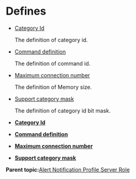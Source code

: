 # Defines

-   [Category Id](GUID-C2119D96-407C-4F6F-8BE2-F491FE84218B.md)

    The definition of category id.

-   [Command definition](GUID-911BADE8-F247-4255-BD0C-F34416C57963.md)

    The definition of command id.

-   [Maximum connection number](GUID-33289C2B-BE14-444B-BEEC-3B4CE82D3C7A.md)

    The definition of Memory size.

-   [Support category mask](GUID-A55FDA30-DEB1-47D2-8921-78636268C680.md)

    The definition of category id bit mask.


-   **[Category Id](GUID-C2119D96-407C-4F6F-8BE2-F491FE84218B.md)**  

-   **[Command definition](GUID-911BADE8-F247-4255-BD0C-F34416C57963.md)**  

-   **[Maximum connection number](GUID-33289C2B-BE14-444B-BEEC-3B4CE82D3C7A.md)**  

-   **[Support category mask](GUID-A55FDA30-DEB1-47D2-8921-78636268C680.md)**  


**Parent topic:**[Alert Notification Profile Server Role](GUID-EACFC936-99A6-47FD-A41B-9880BDA2745A.md)

